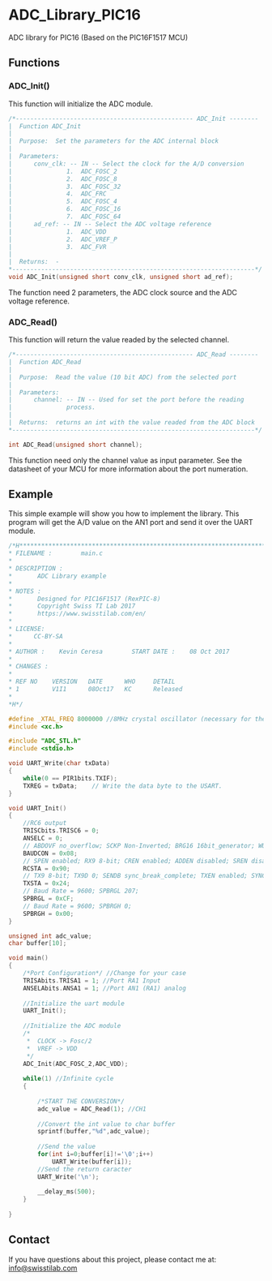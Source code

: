 # ADC_Library_PIC16
ADC library for PIC16 (Based on the PIC16F1517 MCU)

## Functions
### ADC_Init()
This function will initialize the ADC module.
```C
/*------------------------------------------------- ADC_Init --------
|  Function ADC_Init
|
|  Purpose:  Set the parameters for the ADC internal block
|
|  Parameters:
|      conv_clk: -- IN -- Select the clock for the A/D conversion
|               1.  ADC_FOSC_2 
|               2.  ADC_FOSC_8 
|               3.  ADC_FOSC_32
|               4.  ADC_FRC 
|               5.  ADC_FOSC_4
|               6.  ADC_FOSC_16
|               7.  ADC_FOSC_64
|      ad_ref: -- IN -- Select the ADC voltage reference
|               1.  ADC_VDD
|               2.  ADC_VREF_P
|               3.  ADC_FVR
|      
|  Returns:  -
*-------------------------------------------------------------------*/
void ADC_Init(unsigned short conv_clk, unsigned short ad_ref);
```
The function need 2 parameters, the ADC clock source and the ADC voltage reference.
### ADC_Read()
This function will return the value readed by the selected channel.
```C
/*------------------------------------------------- ADC_Read --------
|  Function ADC_Read
|
|  Purpose:  Read the value (10 bit ADC) from the selected port
|
|  Parameters:
|      channel: -- IN -- Used for set the port before the reading
|               process.         
|
|  Returns:  returns an int with the value readed from the ADC block
*-------------------------------------------------------------------*/

int ADC_Read(unsigned short channel);
```
This function need only the channel value as input parameter. See the datasheet of your MCU for more information about the port numeration.

## Example
This simple example will show you how to implement the library. 
This program will get the A/D value on the AN1 port and send it over the UART module.
```C
/*H**********************************************************************
* FILENAME :        main.c            
*
* DESCRIPTION :
*       ADC Library example 
*
* NOTES :
*       Designed for PIC16F1517 (RexPIC-8)
*       Copyright Swiss TI Lab 2017
*       https://www.swisstilab.com/en/
* 
* LICENSE:
*      CC-BY-SA
* 
* AUTHOR :    Kevin Ceresa        START DATE :    08 Oct 2017
*
* CHANGES :
*
* REF NO    VERSION   DATE      WHO     DETAIL
* 1         V1I1      08Oct17   KC      Released
*
*H*/

#define _XTAL_FREQ 8000000 //8MHz crystal oscillator (necessary for the delay function)
#include <xc.h>

#include "ADC_STL.h"
#include <stdio.h>

void UART_Write(char txData)
{
    while(0 == PIR1bits.TXIF);
    TXREG = txData;    // Write the data byte to the USART.
}

void UART_Init()
{
    //RC6 output
    TRISCbits.TRISC6 = 0;
    ANSELC = 0;  
    // ABDOVF no_overflow; SCKP Non-Inverted; BRG16 16bit_generator; WUE disabled; ABDEN disabled; 
    BAUDCON = 0x08;
    // SPEN enabled; RX9 8-bit; CREN enabled; ADDEN disabled; SREN disabled; 
    RCSTA = 0x90;
    // TX9 8-bit; TX9D 0; SENDB sync_break_complete; TXEN enabled; SYNC asynchronous; BRGH hi_speed; CSRC slave; 
    TXSTA = 0x24;
    // Baud Rate = 9600; SPBRGL 207; 
    SPBRGL = 0xCF;
    // Baud Rate = 9600; SPBRGH 0; 
    SPBRGH = 0x00;
}

unsigned int adc_value;
char buffer[10];

void main()
{
    /*Port Configuration*/ //Change for your case
    TRISAbits.TRISA1 = 1; //Port RA1 Input
    ANSELAbits.ANSA1 = 1; //Port AN1 (RA1) analog
    
    //Initialize the uart module
    UART_Init();
    
    //Initialize the ADC module
    /*  
     *  CLOCK -> Fosc/2
     *  VREF -> VDD
     */
    ADC_Init(ADC_FOSC_2,ADC_VDD);
    
    while(1) //Infinite cycle
    {
       
        /*START THE CONVERSION*/
        adc_value = ADC_Read(1); //CH1
        
        //Convert the int value to char buffer
        sprintf(buffer,"%d",adc_value);
        
        //Send the value
        for(int i=0;buffer[i]!='\0';i++)
            UART_Write(buffer[i]);
        //Send the return caracter
        UART_Write('\n');
        
        __delay_ms(500);
    }
    
}
```
## Contact
If you have questions about this project, please contact me at: info@swisstilab.com
